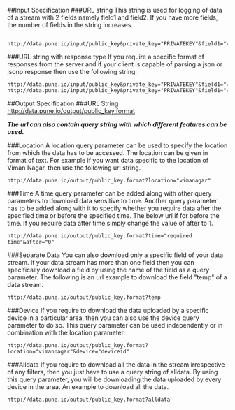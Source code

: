 ##Input Specification
###URL string
This string is used for logging of data of a stream with 2 fields namely field1 and field2. If you have more fields, the number of fields in the string increases.

     http://data.pune.io/input/public_key&private_key="PRIVATEKEY"&field1="value"&field2="value"

###URL string with response type 
If you require a specific format of responses from the server and if your client is capable of parsing a json or jsonp response then use the following string.

    http://data.pune.io/input/public_key&private_key="PRIVATEKEY"&field1="value"&field2="value".json
    http://data.pune.io/input/public_key&private_key="PRIVATEKEY"&field1="value"&field2="value".jsonp  

##Output Specification
###URL String
    http://data.pune.io/output/public_key.format

**_The url can also contain query string with which different features can be used._**

###Location
A location query parameter can be used to specify the location from which the data has to be accessed. The location can be given in format of text. For example if you want data specific to the location of Viman Nagar, then use the following url string. 

    http://data.pune.io/output/public_key.format?location="vimanagar"

###Time
A time query parameter can be added along with other query parameters to download data sensitive to time. Another query parameter has to be added along with it to specify whether you require data after the specified time or before the specified time. The below url if for before the time. If you require data after time simply change the value of after to 1.

    http://data.pune.io/output/public_key.format?time="required time"&after="0"

###Separate Data
You can also download only a specific field of your data stream. If your data stream has more than one field then you can specifically download a field by using the name of the field as a query parameter. The following is an url example to download the field "temp" of a data stream.

    http://data.pune.io/output/public_key.format?temp


###Device
If you require to download the data uploaded by a specific device in a particular area, then you can also use the device query parameter to do so. This query parameter can be used independently or in combination with the location parameter.

    http://data.pune.io/output/public_key.format?location="vimannagar"&device="deviceid"

###Alldata
If you require to download all the data in the stream irrespective of any filters, then you just have to use a query string of alldata. By using this query parameter, you will be downloading the data uploaded by every device in the area. An example to download all the data.

    http://data.pune.io/output/public_key.format?alldata